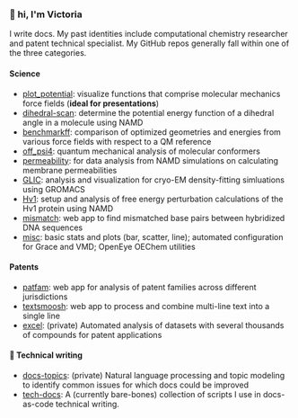 ### 👋 hi, I'm Victoria

I write docs. My past identities include computational chemistry researcher and patent technical specialist. My GitHub repos generally fall within one of the three categories.

#### Science

* [plot_potential](https://github.com/vtlim/plot_potential): visualize functions that comprise molecular mechanics force fields (__ideal for presentations__)
* [dihedral-scan](https://github.com/vtlim/dihedral-scan): determine the potential energy function of a dihedral angle in a molecule using NAMD
* [benchmarkff](https://github.com/MobleyLab/benchmarkff): comparison of optimized geometries and energies from various force fields with respect to a QM reference
* [off_psi4](https://github.com/vtlim/off_psi4): quantum mechanical analysis of molecular conformers
* [permeability](https://github.com/vtlim/permeability): for data analysis from NAMD simulations on calculating membrane permeabilities
* [GLIC](https://github.com/vtlim/GLIC): analysis and visualization for cryo-EM density-fitting simluations using GROMACS
* [Hv1](https://github.com/vtlim/Hv1): setup and analysis of free energy perturbation calculations of the Hv1 protein using NAMD
* [mismatch](https://github.com/vtlim/mismatch): web app to find mismatched base pairs between hybridized DNA sequences
* [misc](https://github.com/vtlim/misc): basic stats and plots (bar, scatter, line); automated configuration for Grace and VMD; OpenEye OEChem utilities


#### Patents

* [patfam](https://github.com/vtlim/patfam): web app for analysis of patent families across different jurisdictions
* [textsmoosh](https://github.com/vtlim/textsmoosh): web app to process and combine multi-line text into a single line
* [excel](https://github.com/vtlim/excel): (private) Automated analysis of datasets with several thousands of compounds for patent applications

#### 📃 Technical writing

* [docs-topics](https://github.com/vtlim/docs-topics): (private) Natural language processing and topic modeling to identify common issues for which docs could be improved
* [tech-docs](https://github.com/vtlim/tech-docs): A (currently bare-bones) collection of scripts I use in docs-as-code technical writing.


<!--
**vtlim/vtlim** is a ✨ _special_ ✨ repository because its `README.md` (this file) appears on your GitHub profile.

Here are some ideas to get you started:

- 🔭 I’m currently working on ...
- 🌱 I’m currently learning ...
- 👯 I’m looking to collaborate on ...
- 🤔 I’m looking for help with ...
- 💬 Ask me about ...
- 📫 How to reach me: ...
- 😄 Pronouns: ...
- ⚡ Fun fact: ...
-->
